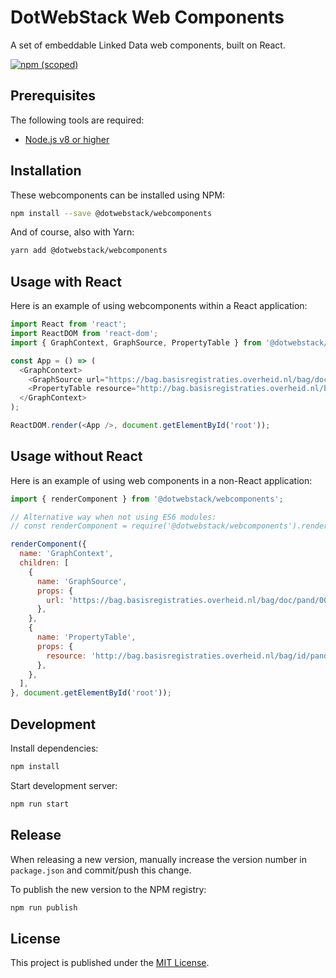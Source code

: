 # DotWebStack Web Components

A set of embeddable Linked Data web components, built on React.

[![npm (scoped)](https://img.shields.io/npm/v/@dotwebstack/webcomponents.svg)](https://www.npmjs.com/package/@dotwebstack/webcomponents)

## Prerequisites

The following tools are required:

* [Node.js v8 or higher](https://nodejs.org/en/)

## Installation

These webcomponents can be installed using NPM:

```bash
npm install --save @dotwebstack/webcomponents
```

And of course, also with Yarn:

```bash
yarn add @dotwebstack/webcomponents
```

## Usage with React

Here is an example of using webcomponents within a React application:

```js
import React from 'react';
import ReactDOM from 'react-dom';
import { GraphContext, GraphSource, PropertyTable } from '@dotwebstack/webcomponents';

const App = () => (
  <GraphContext>
    <GraphSource url="https://bag.basisregistraties.overheid.nl/bag/doc/pand/0003100000117485" />
    <PropertyTable resource="http://bag.basisregistraties.overheid.nl/bag/id/pand/0003100000117485" />
  </GraphContext>
);

ReactDOM.render(<App />, document.getElementById('root'));
```

## Usage without React

Here is an example of using web components in a non-React application:

```js
import { renderComponent } from '@dotwebstack/webcomponents';

// Alternative way when not using ES6 modules:
// const renderComponent = require('@dotwebstack/webcomponents').renderComponent;

renderComponent({
  name: 'GraphContext',
  children: [
    {
      name: 'GraphSource',
      props: {
        url: 'https://bag.basisregistraties.overheid.nl/bag/doc/pand/0003100000117485',
      },
    },
    {
      name: 'PropertyTable',
      props: {
        resource: 'http://bag.basisregistraties.overheid.nl/bag/id/pand/0003100000117485',
      },
    },
  ],
}, document.getElementById('root'));
```

## Development

Install dependencies:

```bash
npm install
```

Start development server:

```bash
npm run start
```

## Release

When releasing a new version, manually increase the version number in `package.json` and commit/push this change.

To publish the new version to the NPM registry:

```bash
npm run publish
```

## License

This project is published under the [MIT License](LICENSE.md).
